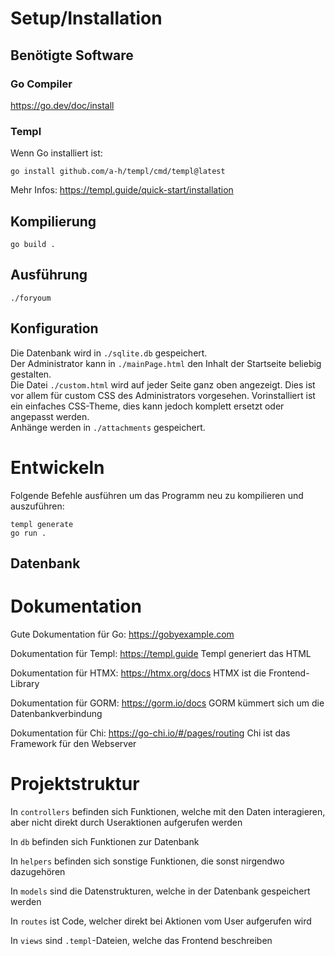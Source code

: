 # Setup/Installation

## Benötigte Software

### Go Compiler
https://go.dev/doc/install

### Templ
Wenn Go installiert ist:
```
go install github.com/a-h/templ/cmd/templ@latest
```

Mehr Infos:
https://templ.guide/quick-start/installation

## Kompilierung

```
go build .
```

## Ausführung

```
./foryoum
```

## Konfiguration

Die Datenbank wird in `./sqlite.db` gespeichert. 
</br>
Der Administrator kann in `./mainPage.html` den Inhalt der Startseite beliebig gestalten.
</br>
Die Datei `./custom.html` wird auf jeder Seite ganz oben angezeigt. Dies ist vor allem für custom CSS des Administrators vorgesehen. Vorinstalliert ist ein einfaches CSS-Theme, dies kann jedoch komplett ersetzt oder angepasst werden.
</br>
Anhänge werden in `./attachments` gespeichert.

# Entwickeln

Folgende Befehle ausführen um das Programm neu zu kompilieren und auszuführen:

```
templ generate
go run .
```

## Datenbank

# Dokumentation

Gute Dokumentation für Go:
https://gobyexample.com

Dokumentation für Templ: https://templ.guide
Templ generiert das HTML

Dokumentation für HTMX: https://htmx.org/docs
HTMX ist die Frontend-Library

Dokumentation für GORM: https://gorm.io/docs
GORM kümmert sich um die Datenbankverbindung

Dokumentation für Chi: https://go-chi.io/#/pages/routing
Chi ist das Framework für den Webserver

# Projektstruktur

In `controllers` befinden sich Funktionen, welche mit den Daten interagieren, aber nicht direkt durch Useraktionen aufgerufen werden

In `db` befinden sich Funktionen zur Datenbank

In `helpers` befinden sich sonstige Funktionen, die sonst nirgendwo dazugehören

In `models` sind die Datenstrukturen, welche in der Datenbank gespeichert werden

In `routes` ist Code, welcher direkt bei Aktionen vom User aufgerufen wird

In `views` sind `.templ`-Dateien, welche das Frontend beschreiben

